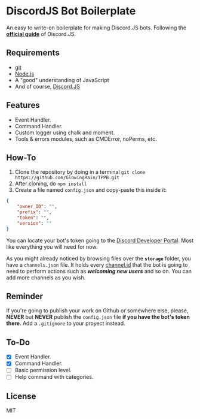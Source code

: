 # DiscordJS Bot Boilerplate

An easy to write-on boilerplate for making Discord.JS bots. Following the **[official guide](https://discordjs.guide/)** of Discord.JS.

## Requirements

- [git](https://git-scm.com/downloads)
- [Node.js](https://nodejs.org/es/)
- A "good" understanding of JavaScript
- And of course, [Discord.JS](https://discord.js.org/)

## Features

* Event Handler.
* Command Handler.
* Custom logger using chalk and moment.
* Tools & errors modules, such as CMDError, noPerms, etc.

## How-To

1. Clone the repository by doing in a terminal `git clone https://github.com/GlowingRain/TPPB.git`
2. After cloning, do `npm install`
3. Create a file named `config.json` and copy-paste this inside it:

```json
{
    "owner_ID": "",
    "prefix": "",
    "token": "",
    "version": ""
}
```

You can locate your bot's token going to the [Discord Developer Portal](https://discordapp.com/developers/applications/me). Most like everything you will need for now.

As you might already noticed by browsing files over the **`storage`** folder, you have a `channels.json` file. It holds every [channel.id](https://discord.js.org/#/docs/main/stable/class/GuildChannel?scrollTo=id) that the bot is going to need to perform actions such as **_welcoming new users_** and so on. You can add more channels as you wish.

## Reminder 

If you're going to publish your work on Github or somewhere else, please, **NEVER** but **NEVER** publish the `config.json` file **if you have the bot's token there**. Add a `.gitignore` to your proyect instead.

## To-Do

* [x] Event Handler.
* [x] Command Handler.
* [ ] Basic permission level.
* [ ] Help command with categories.

## License

MIT
